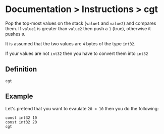 # Documentation > Instructions > cgt

Pop the top-most values on the stack (`value1` and `value2`) and compares them. If `value1` is greater than `value2` then
push a `1` (true), otherwise it pushes `0`.

It is assumed that the two values are `4` bytes of the type `int32`. 

If your values are not `int32` then you have to convert them into `int32`

## Definition

```
cgt
```

## Example

Let's pretend that you want to evaulate `20 < 10` then you do the following:

```
const int32 10
const int32 20
cgt
```
